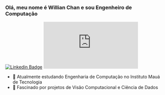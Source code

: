 ### Olá, meu nome é Willian Chan e sou Engenheiro de Computação
[![Linkedin Badge](https://img.shields.io/badge/-willianchan-0073b1?style=flat-rounded-square&logo=Linkedin&logoColor=white&link=https://www.linkedin.com/in/willianchan)](https://www.linkedin.com/in/willianchan/)
[![Gmail Badge](https://img.shields.io/badge/--white?style=social&label=&#847;willian_chan_@hotmail.com&logo=Gmail&logoColor=c14438&link=mailto:willian_chan_@hotmail.com)](mailto:willian_chan_@hotmail.com)

- 🌱 Atualmente estudando Engenharia de Computação no Instituto Mauá de Tecnologia
- 🔭 Fascinado por projetos de Visão Computacional e Ciência de Dados
